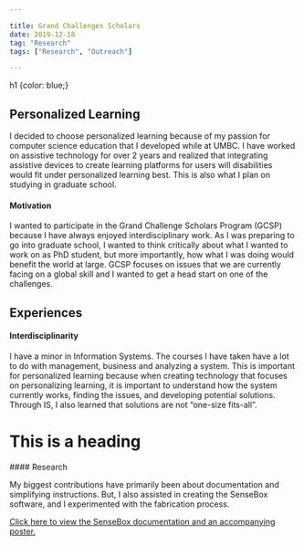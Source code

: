 ```yaml
---

title: Grand Challenges Scholars
date: 2019-12-18
tag: "Research"
tags: ["Research", "Outreach"]

---
```

h1   {color: blue;}
## Personalized Learning ##
I decided to choose personalized learning because of my passion for computer science education that I developed while at UMBC. I have worked on assistive technology for over 2 years and realized that integrating assistive devices to create learning platforms for users will disabilities would fit under personalized learning best. This is also what I plan on studying in graduate school.

#### Motivation

I wanted to participate in the Grand Challenge Scholars Program (GCSP) because I have always enjoyed interdisciplinary work. As I was preparing to go into graduate school, I wanted to think critically about what I wanted to work on as PhD student, but more importantly, how what I was doing would benefit the world at large. GCSP focuses on issues that we are currently facing on a global skill and I wanted to get a head start on one of the challenges.

## Experiences

#### Interdisciplinarity

I have a minor in Information Systems. The courses I have taken have a lot to do with management, business and analyzing a system. This is important for personalized learning because when creating technology that focuses on personalizing learning, it is important to understand how the system currently works, finding the issues, and developing potential solutions. Through IS, I also learned that solutions are not “one-size fits-all”.
<h1>This is a heading</h1>
#### Research

My biggest contributions have primarily been about documentation and simplifying instructions. But, I also assisted in creating the SenseBox software, and I experimented with the fabrication process.

[Click here to view the SenseBox documentation and an accompanying poster.](https://drive.google.com/drive/folders/1z5RPWJCwYCpCkvLv8kIiUE1-kjBkEnQI?usp=sharing)
